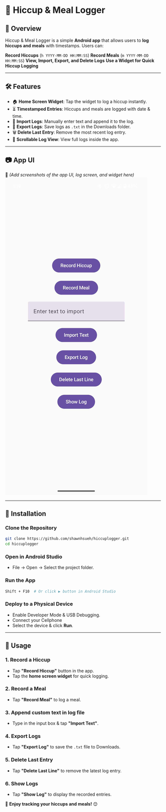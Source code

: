 # 📱 Hiccup & Meal Logger

## 📖 Overview
Hiccup & Meal Logger is a simple **Android app** that allows users to **log hiccups and meals** with timestamps. Users can:

**Record Hiccups** (`h YYYY-MM-DD HH:MM:SS`)
**Record Meals** (`m YYYY-MM-DD HH:MM:SS`)
**View, Import, Export, and Delete Logs**
**Use a Widget for Quick Hiccup Logging**

---

## 🛠️ Features
- 🏠 **Home Screen Widget**: Tap the widget to log a hiccup instantly.
- ⏳ **Timestamped Entries**: Hiccups and meals are logged with date & time.
- 📂 **Import Logs**: Manually enter text and append it to the log.
- 💾 **Export Logs**: Save logs as `.txt` in the Downloads folder.
- 🗑️ **Delete Last Entry**: Remove the most recent log entry.
- 📜 **Scrollable Log View**: View full logs inside the app.

---

## 📷 App UI
📌 _(Add screenshots of the app UI, log screen, and widget here)_
![alt text](https://github.com/shawnhsueh/hiccuplogger/blob/main/screenshot/appUI1.png?raw=true)


---

## 📲 Installation
### Clone the Repository
```sh
git clone https://github.com/shawnhsueh/hiccuplogger.git
cd hiccuplogger
```
### Open in Android Studio
- File → Open → Select the project folder.
### Run the App
```sh
Shift + F10  # Or click ▶ button in Android Studio
```
### Deploy to a Physical Device
- Enable Developer Mode & USB Debugging.
- Connect your Cellphone
- Select the device & click **Run**.

---

## 🚀 Usage
### 1. **Record a Hiccup**
- Tap **"Record Hiccup"** button in the app.
- Tap the **home screen widget** for quick logging.

### 2. **Record a Meal**
- Tap **"Record Meal"** to log a meal.

### 3. **Append custom text in log file**
- Type in the input box & tap **"Import Text"**.

### 4. **Export Logs**
- Tap **"Export Log"** to save the `.txt` file to Downloads.

### 5. **Delete Last Entry**
- Tap **"Delete Last Line"** to remove the latest log entry.

### 6. **Show Logs**
- Tap **"Show Log"** to display the recorded entries.




🚀 **Enjoy tracking your hiccups and meals!** 😊
